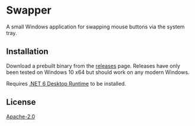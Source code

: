 # Swapper

A small Windows application for swapping mouse buttons via the system tray.

## Installation

Download a prebuilt binary from the [releases][] page. Releases have only
been tested on Windows 10 x64 but should work on any modern Windows.

Requires [.NET 6 Desktop Runtime][dotnet] to be installed.

[releases]: https://github.com/fardog/Swapper/releases/latest
[dotnet]: https://dotnet.microsoft.com/download/dotnet/6.0

## License

[Apache-2.0](./LICENSE)
